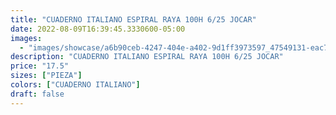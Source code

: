 ```yaml
---
title: "CUADERNO ITALIANO ESPIRAL RAYA 100H 6/25 JOCAR"
date: 2022-08-09T16:39:45.3330600-05:00
images:
  - "images/showcase/a6b90ceb-4247-404e-a402-9d1ff3973597_47549131-eac7-4b4b-80ae-204fc37c8731.webp"
description: "CUADERNO ITALIANO ESPIRAL RAYA 100H 6/25 JOCAR"
price: "17.5"
sizes: ["PIEZA"]
colors: ["CUADERNO ITALIANO"]
draft: false
---
```

